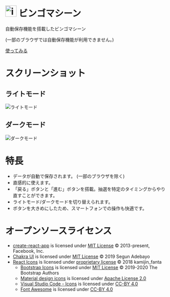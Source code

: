 # <img src="./public/favicon/favicon.ico" alt="icon" height="35px">&nbsp;ビンゴマシーン

自動保存機能を搭載したビンゴマシーン

(一部のブラウザでは自動保存機能が利用できません。)

[使ってみる](https://r-40021.github.io/bingo/)

# スクリーンショット
## ライトモード
![ライトモード](https://user-images.githubusercontent.com/75155258/135741314-e7880a41-1aa5-4fe1-ac93-ac1f44596cfa.png)

## ダークモード
![ダークモード](https://user-images.githubusercontent.com/75155258/135741329-c8a939a2-0cc0-4950-9b0f-3f46b9f27531.png)

# 特長
- データが自動で保存されます。 (一部のブラウザを除く)
- 直感的に使えます。
- 「戻る」ボタンと「進む」ボタンを搭載。抽選を特定のタイミングからやり直すことができます。
- ライトモード/ダークモードを切り替えられます。
- ボタンを大きめにしたため、スマートフォンでの操作も快適です。

# オープンソースライセンス
- [create-react-app](https://github.com/facebook/create-react-app/) is licensed under [MIT License](https://opensource.org/licenses/MIT) &copy; 2013-present, Facebook, Inc.
- [Chakra UI](https://github.com/chakra-ui/chakra-ui/) is licensed under [MIT License](https://opensource.org/licenses/MIT) &copy; 2019 Segun Adebayo
- [React Icons](https://github.com/react-icons/react-icons/) is licensed under [proprietary license](https://github.com/react-icons/react-icons/blob/master/LICENSE) &copy; 2018 kamijin_fanta
    - [Bootstrap Icons](https://github.com/twbs/icons) is licensed under [MIT License](https://opensource.org/licenses/MIT) &copy; 2019-2020 The Bootstrap Authors
    - [Material design icons](https://github.com/google/material-design-icons) is licensed under [Apache License 2.0](https://www.apache.org/licenses/LICENSE-2.0.txt) 
    - [Visual Studio Code - Icons](https://github.com/microsoft/vscode-icons) is licensed under [CC-BY 4.0](https://creativecommons.org/licenses/by/4.0/)
    - [Font Awesome](https://fontawesome.com/) is licensed under [CC-BY 4.0](https://creativecommons.org/licenses/by/4.0/)
